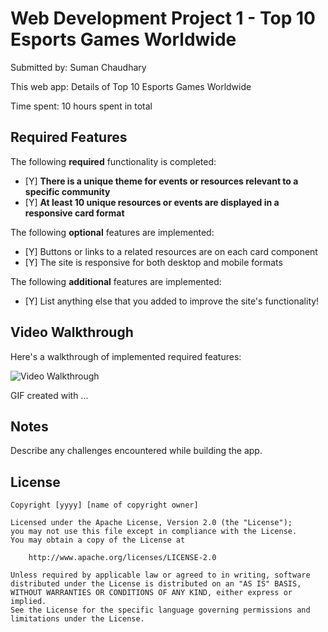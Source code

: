 # Web Development Project 1 - Top 10 Esports Games Worldwide

Submitted by: Suman Chaudhary

This web app: Details of Top 10 Esports Games Worldwide


Time spent: 10 hours spent in total

## Required Features

The following **required** functionality is completed:

- [Y] **There is a unique theme for events or resources relevant to a specific community**
- [Y] **At least 10 unique resources or events are displayed in a responsive card format**

The following **optional** features are implemented:

- [Y] Buttons or links to a related resources are on each card component
- [Y] The site is responsive for both desktop and mobile formats

The following **additional** features are implemented:

* [Y] List anything else that you added to improve the site's functionality!

## Video Walkthrough

Here's a walkthrough of implemented required features:

<img src='https://imgur.com/a/U8kzGzw' title='Video Walkthrough' width='' alt='Video Walkthrough' />

<!-- Replace this with whatever GIF tool you used! -->
GIF created with ...  
<!-- Recommended tools:
[Kap](https://getkap.co/) for macOS
[ScreenToGif](https://www.screentogif.com/) for Windows
[peek](https://github.com/phw/peek) for Linux. -->

## Notes

Describe any challenges encountered while building the app.

## License

    Copyright [yyyy] [name of copyright owner]

    Licensed under the Apache License, Version 2.0 (the "License");
    you may not use this file except in compliance with the License.
    You may obtain a copy of the License at

        http://www.apache.org/licenses/LICENSE-2.0

    Unless required by applicable law or agreed to in writing, software
    distributed under the License is distributed on an "AS IS" BASIS,
    WITHOUT WARRANTIES OR CONDITIONS OF ANY KIND, either express or implied.
    See the License for the specific language governing permissions and
    limitations under the License.
